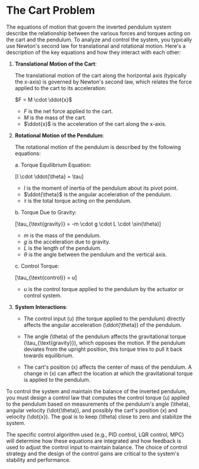 # The Cart Problem

The equations of motion that govern the inverted pendulum system describe the relationship between the various forces and torques acting on the cart and the pendulum. To analyze and control the system, you typically use Newton's second law for translational and rotational motion. Here's a description of the key equations and how they interact with each other:

1. **Translational Motion of the Cart**:
   
   The translational motion of the cart along the horizontal axis (typically the x-axis) is governed by Newton's second law, which relates the force applied to the cart to its acceleration:
   
   $F = M \cdot \ddot{x}$

   - $F$ is the net force applied to the cart.
   - $M$ is the mass of the cart.
   - $\ddot{x}$ is the acceleration of the cart along the x-axis.

2. **Rotational Motion of the Pendulum**:

   The rotational motion of the pendulum is described by the following equations:

   a. Torque Equilibrium Equation:

      \[I \cdot \ddot{\theta} = \tau\]

      - $I$ is the moment of inertia of the pendulum about its pivot point.
      - $\ddot{\theta}$ is the angular acceleration of the pendulum.
      - $\tau$ is the total torque acting on the pendulum.

   b. Torque Due to Gravity:

      \[\tau_{\text{gravity}} = -m \cdot g \cdot L \cdot \sin(\theta)\]

      - $m$ is the mass of the pendulum.
      - $g$ is the acceleration due to gravity.
      - $L$ is the length of the pendulum.
      - $\theta$ is the angle between the pendulum and the vertical axis.

   c. Control Torque:

      \[\tau_{\text{control}} = u\]

      - $u$ is the control torque applied to the pendulum by the actuator or control system.

3. **System Interactions**:

   - The control input \(u\) (the torque applied to the pendulum) directly affects the angular acceleration \(\ddot{\theta}\) of the pendulum.
   
   - The angle \(\theta\) of the pendulum affects the gravitational torque \(\tau_{\text{gravity}}\), which opposes the motion. If the pendulum deviates from the upright position, this torque tries to pull it back towards equilibrium.
   
   - The cart's position \(x\) affects the center of mass of the pendulum. A change in \(x\) can affect the location at which the gravitational torque is applied to the pendulum.

To control the system and maintain the balance of the inverted pendulum, you must design a control law that computes the control torque \(u\) applied to the pendulum based on measurements of the pendulum's angle \(\theta\), angular velocity \(\dot{\theta}\), and possibly the cart's position \(x\) and velocity \(\dot{x}\). The goal is to keep \(\theta\) close to zero and stabilize the system.

The specific control algorithm used (e.g., PID control, LQR control, MPC) will determine how these equations are integrated and how feedback is used to adjust the control input to maintain balance. The choice of control strategy and the design of the control gains are critical to the system's stability and performance.